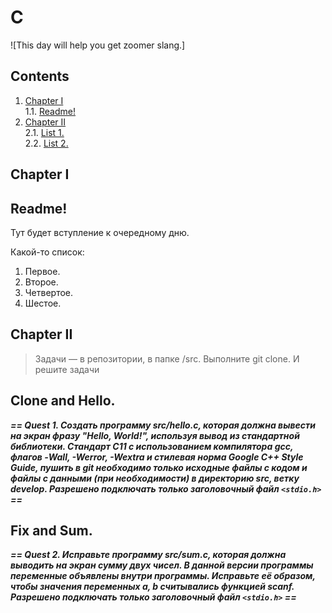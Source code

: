 # C

![This day will help you get zoomer slang.]

## Contents

1. [Chapter I](#chapter-i) \
    1.1. [Readme!](#readme)  
2. [Chapter II](#chapter-ii) \
    2.1. [List 1.](#quest-and-clone)  
    2.2. [List 2.](#fix-and-sum)  
   
   
## Chapter I

## Readme!

Тут будет вступление к очередному дню.

Какой-то список: 
1. Первое. 
2. Второе.
3. Четвертое. 
4. Шестое.

## Chapter II


> Задачи — в репозитории, в папке /src. Выполните git clone. И решите задачи

## Clone and Hello.
***==  Quest 1. Создать программу src/hello.c, которая должна вывести на экран фразу "Hello, World!", используя вывод из стандартной библиотеки. Cтандарт C11 с использованием компилятора gcc, флагов -Wall, -Werror, -Wextra и стилевая норма Google C++ Style Guide, пушить в git необходимо только исходные файлы с кодом и файлы с данными (при необходимости) в директорию src, ветку develop. Разрешено подключать только заголовочный файл `<stdio.h>` ==***

## Fix and Sum.
***==  Quest 2. Исправьте программу src/sum.c, которая должна выводить на экран сумму двух чисел. В данной версии программы переменные объявлены внутри программы. Исправьте её образом, чтобы значения переменных a, b считывались функцией scanf. Разрешено подключать только заголовочный файл `<stdio.h>` ==***
